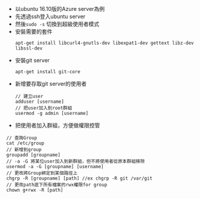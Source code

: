 * 以ubuntu 16.10版的Azure server為例
* 先透過ssh登入ubuntu server
* 然後`sudo -s` 切換到超級使用者模式
* 安裝需要的套件
  ```
  apt-get install libcurl4-gnutls-dev libexpat1-dev gettext libz-dev libssl-dev
  ```
* 安裝git server
  ```
  apt-get install git-core
  ```
* 新增要存取git server的使用者
  ```
  // 建立user
  adduser [username]
  // 把user加入到root群組
  usermod -g admin [username]
  ```
* 把使用者加入群組，方便做權限控管

```
// 查詢Group
cat /etc/group
// 新增到group
groupadd [groupname]
// -a -G 將某位user加入到新群組，但不將使用者從原本群組移除
usermod -a -G [groupname] [username]
// 更改將Group綁定到某個路徑上
chgrp -R [groupname] [path] //ex chgrp -R git /var/git
// 更改path底下所有檔案的rwx權限for group
chown g+rwx -R [path]
```



